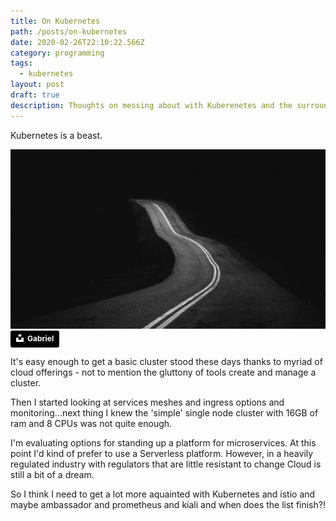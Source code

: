 ```yaml
---
title: On Kubernetes
path: /posts/on-kubernetes
date: 2020-02-26T22:10:22.566Z
category: programming
tags:
  - kubernetes
layout: post
draft: true
description: Thoughts on messing about with Kuberenetes and the surrounding ecosystem
---
```

Kubernetes is a beast. 

<img src="assets/gabriel-bnohz9c4lqg-unsplash.jpg" alt="Uknown road" title="Unknown road" style="object-fit: cover" />
<a style="background-color:black;color:white;text-decoration:none;padding:4px 6px;font-family:-apple-system, BlinkMacSystemFont, &quot;San Francisco&quot;, &quot;Helvetica Neue&quot;, Helvetica, Ubuntu, Roboto, Noto, &quot;Segoe UI&quot;, Arial, sans-serif;font-size:12px;font-weight:bold;line-height:1.2;display:inline-block;border-radius:3px" href="https://unsplash.com/@natural?utm_medium=referral&amp;utm_campaign=photographer-credit&amp;utm_content=creditBadge" target="_blank" rel="noopener noreferrer" title="Download free do whatever you want high-resolution photos from Gabriel"><span style="display:inline-block;padding:2px 3px"><svg xmlns="http://www.w3.org/2000/svg" style="height:12px;width:auto;position:relative;vertical-align:middle;top:-2px;fill:white" viewBox="0 0 32 32"><title>unsplash-logo</title><path d="M10 9V0h12v9H10zm12 5h10v18H0V14h10v9h12v-9z"></path></svg></span><span style="display:inline-block;padding:2px 3px">Gabriel</span></a>

It's easy enough to get a basic cluster stood these days thanks to myriad of cloud offerings - not to mention the gluttony of tools create and manage a cluster.

Then I started looking at services meshes and ingress options and monitoring...next thing I knew the 'simple' single node cluster with 16GB of ram and 8 CPUs was not quite enough.

I'm evaluating options for standing up a platform for microservices.  At this point I'd kind of prefer to use a Serverless platform.  However, in a heavily regulated industry with regulators that are little resistant to change Cloud is still a bit of a dream.

So I think I need to get a lot more aquainted with Kubernetes and istio and maybe ambassador and prometheus and kiali and when does the list finish?!
